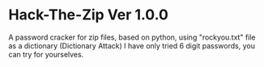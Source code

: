 # Hack-The-Zip Ver 1.0.0
A password cracker for zip files, based on python, using "rockyou.txt" file as a dictionary (Dictionary Attack)
I have only tried 6 digit passwords, you can try for yourselves.

